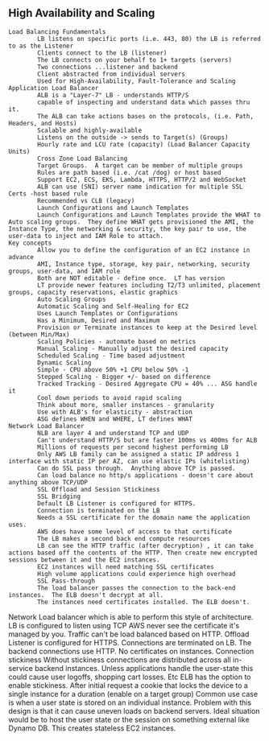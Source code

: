 ## High Availability and Scaling
    Load Balancing Fundamentals
            LB listens on specific ports (i.e. 443, 80) the LB is referred to as the Listener
            Clients connect to the LB (listener)
            The LB connects on your behalf to 1+ targets (servers)
            Two connections ...listener and backend
            Client abstracted from individual servers
            Used for High-Availability, Fault-Tolerance and Scaling
    Application Load Balancer
            ALB is a "Layer-7" LB - understands HTTP/S
            capable of inspecting and understand data which passes thru it.  
            The ALB can take actions bases on the protocols, (i.e. Path, Headers, and Hosts)
            Scalable and highly-available 
            Listens on the outside -> sends to Target(s) (Groups)
            Hourly rate and LCU rate (capacity) (Load Balancer Capacity Units)
            Cross Zone Load Balancing
            Target Groups.  A target can be member of multiple groups
            Rules are path based (i.e. /cat /dog) or host based
            Support EC2, ECS, EKS, Lambda, HTTPS, HTTP/2 and WebSocket
            ALB can use (SNI) server name indication for multiple SSL Certs -host based rule
            Recommended vs CLB (legacy)
            Launch Configurations and Launch Templates
            Launch Configurations and Launch Templates provide the WHAT to Auto scaling groups.  They define WHAT gets provisioned the AMI, the Instance Type, the networking & security, the key pair to use, the user-data to inject and IAM Role to attach.
    Key concepts 
            Allow you to define the configuration of an EC2 instance in advance
            AMI, Instance type, storage, key pair, networking, security groups, user-data, and IAM role
            Both are NOT editable - define once.  LT has version
            LT provide newer features including T2/T3 unlimited, placement groups, capacity reservations, elastic graphics
            Auto Scaling Groups
            Automatic Scaling and Self-Healing for EC2
            Uses Launch Templates or Configurations
            Has a Minimum, Desired and Maximum
            Provision or Terminate instances to keep at the Desired level (between Min/Max)
            Scaling Policies - automate based on metrics
            Manual Scaling - Manually adjust the desired capacity
            Scheduled Scaling - Time based adjustment
            Dynamic Scaling
            Simple - CPU above 50% +1 CPU below 50% -1
            Stepped Scaling - Bigger +/- based on difference
            Tracked Tracking - Desired Aggregate CPU = 40% ... ASG handle it
            Cool down periods to avoid rapid scaling
            Think about more, smaller instances - granularity
            Use with ALB's for elasticity - abstraction
            ASG defines WHEN and WHERE, LT defines WHAT
    Network Load Balancer
            NLB are layer 4 and understand TCP and UDP
            Can't understand HTTP/S but are faster 100ms vs 400ms for ALB
            Millions of requests per second highest performing LB
            Only AWS LB family can be assigned a static IP address 1 interface with static IP per AZ, can use elastic IPs (whitelisting)
            Can do SSL pass through.  Anything above TCP is passed.
            Can load balance no http/s applications - doesn't care about anything above TCP/UDP
            SSL Offload and Session Stickiness
            SSL Bridging
            Default LB Listener is configured for HTTPS.
            Connection is terminated on the LB
            Needs a SSL certificate for the domain name the application uses.
            AWS does have some level of access to that certificate
            The LB makes a second back end compute resources
            LB can see the HTTP traffic (after decryption) , it can take actions based off the contents of the HTTP. Then create new encrypted sessions between it and the EC2 instances.
            EC2 instances will need matching SSL certificates
            High volume applications could experience high overhead
            SSL Pass-through
            The load balancer passes the connection to the back-end instances.  The ELB doesn't decrypt at all.
            The instances need certificates installed. The ELB doesn't.

Network Load balancer which is able to perform this style of architecture.  
                LB is configured to listen using TCP
                AWS never see the certificate it's managed by you.
                Traffic can't be load balanced based on HTTP.
                Offload
                Listener is configured for HTTPS.  Connections are terminated on LB.
                The backend connections use HTTP.
                No certificates on instances.
                Connection stickiness
                Without stickiness connections are distributed across all in-service backend instances.  Unless applications handle the user-state this could cause user logoffs, shopping cart losses. Etc
                ELB has the option to enable stickiness.
                After initial request a cookie that locks the device to a single instance for a duration (enable on a   target group)
                Common use case is when a user state is stored on an individual instance.
                Problem with this design is that it can cause uneven loads on backend servers.
                Ideal situation would be to host the user state or the session on something external like Dynamo DB.  This creates stateless EC2 instances.







    





